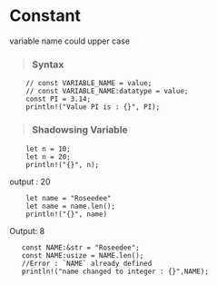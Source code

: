 # Constant
variable name could upper case
> ### Syntax
```
    // const VARIABLE_NAME = value;
    // const VARIABLE_NAME:datatype = value;
    const PI = 3.14;
    println!("Value PI is : {}", PI);
``` 

> ### Shadowsing Variable
```
    let n = 10;
    let n = 20;
    println!("{}", n);
```
output : 20

```
    let name = "Roseedee"
    let name = name.len();
    println!("{}", name)
```
Output: 8
```
   const NAME:&str = "Roseedee";
   const NAME:usize = NAME.len(); 
   //Error : `NAME` already defined
   println!("name changed to integer : {}",NAME);
```